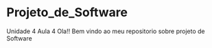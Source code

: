 # Projeto_de_Software
Unidade 4 Aula 4
Ola!! Bem vindo ao meu repositorio sobre projeto de Software
